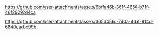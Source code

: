 

https://github.com/user-attachments/assets/6bffa46b-361f-4650-b71f-46f29292d4ca



https://github.com/user-attachments/assets/365d456c-740a-4daf-914d-6840eaabc99b

